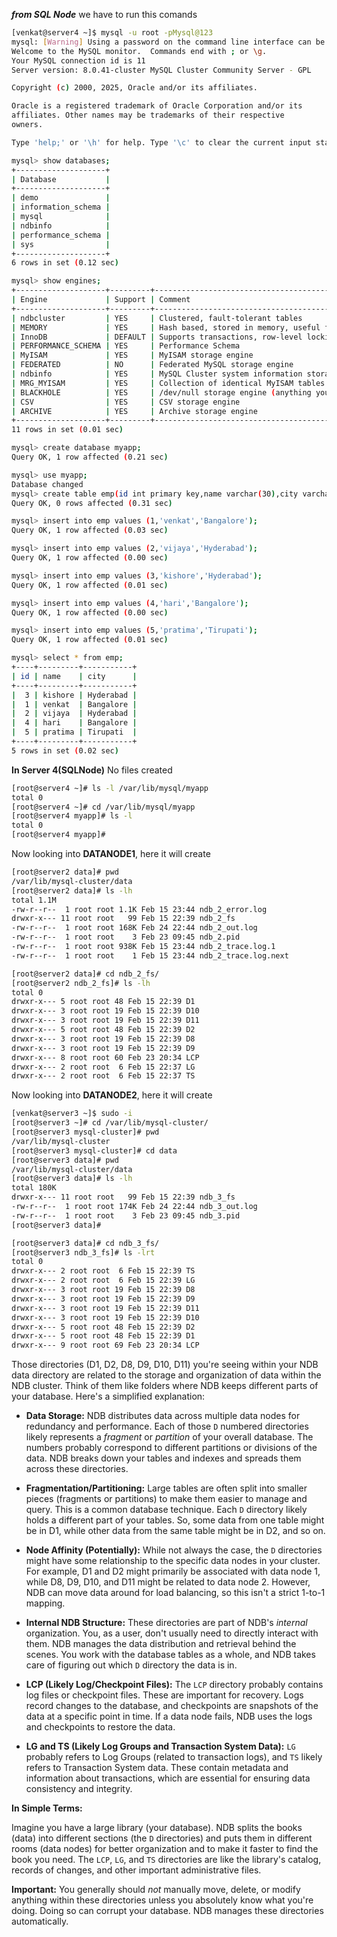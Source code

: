 ***from SQL Node*** we have to run this comands
```bash
[venkat@server4 ~]$ mysql -u root -pMysql@123
mysql: [Warning] Using a password on the command line interface can be insecure.
Welcome to the MySQL monitor.  Commands end with ; or \g.
Your MySQL connection id is 11
Server version: 8.0.41-cluster MySQL Cluster Community Server - GPL

Copyright (c) 2000, 2025, Oracle and/or its affiliates.

Oracle is a registered trademark of Oracle Corporation and/or its
affiliates. Other names may be trademarks of their respective
owners.

Type 'help;' or '\h' for help. Type '\c' to clear the current input statement.
```
```bash
mysql> show databases;
+--------------------+
| Database           |
+--------------------+
| demo               |
| information_schema |
| mysql              |
| ndbinfo            |
| performance_schema |
| sys                |
+--------------------+
6 rows in set (0.12 sec)
```
```bash
mysql> show engines;
+--------------------+---------+----------------------------------------------------------------+--------------+------+------------+
| Engine             | Support | Comment                                                        | Transactions | XA   | Savepoints |
+--------------------+---------+----------------------------------------------------------------+--------------+------+------------+
| ndbcluster         | YES     | Clustered, fault-tolerant tables                               | YES          | NO   | NO         |
| MEMORY             | YES     | Hash based, stored in memory, useful for temporary tables      | NO           | NO   | NO         |
| InnoDB             | DEFAULT | Supports transactions, row-level locking, and foreign keys     | YES          | YES  | YES        |
| PERFORMANCE_SCHEMA | YES     | Performance Schema                                             | NO           | NO   | NO         |
| MyISAM             | YES     | MyISAM storage engine                                          | NO           | NO   | NO         |
| FEDERATED          | NO      | Federated MySQL storage engine                                 | NULL         | NULL | NULL       |
| ndbinfo            | YES     | MySQL Cluster system information storage engine                | NO           | NO   | NO         |
| MRG_MYISAM         | YES     | Collection of identical MyISAM tables                          | NO           | NO   | NO         |
| BLACKHOLE          | YES     | /dev/null storage engine (anything you write to it disappears) | NO           | NO   | NO         |
| CSV                | YES     | CSV storage engine                                             | NO           | NO   | NO         |
| ARCHIVE            | YES     | Archive storage engine                                         | NO           | NO   | NO         |
+--------------------+---------+----------------------------------------------------------------+--------------+------+------------+
11 rows in set (0.01 sec)
```
```bash
mysql> create database myapp;
Query OK, 1 row affected (0.21 sec)

mysql> use myapp;
Database changed
mysql> create table emp(id int primary key,name varchar(30),city varchar(30)) engine=ndbcluster;
Query OK, 0 rows affected (0.31 sec)

mysql> insert into emp values (1,'venkat','Bangalore');
Query OK, 1 row affected (0.03 sec)

mysql> insert into emp values (2,'vijaya','Hyderabad');
Query OK, 1 row affected (0.00 sec)

mysql> insert into emp values (3,'kishore','Hyderabad');
Query OK, 1 row affected (0.01 sec)

mysql> insert into emp values (4,'hari','Bangalore');
Query OK, 1 row affected (0.00 sec)

mysql> insert into emp values (5,'pratima','Tirupati');
Query OK, 1 row affected (0.01 sec)
```
```bash
mysql> select * from emp;
+----+---------+-----------+
| id | name    | city      |
+----+---------+-----------+
|  3 | kishore | Hyderabad |
|  1 | venkat  | Bangalore |
|  2 | vijaya  | Hyderabad |
|  4 | hari    | Bangalore |
|  5 | pratima | Tirupati  |
+----+---------+-----------+
5 rows in set (0.02 sec)
```
**In Server 4(SQLNode)** No files created 
```bash
[root@server4 ~]# ls -l /var/lib/mysql/myapp
total 0
[root@server4 ~]# cd /var/lib/mysql/myapp
[root@server4 myapp]# ls -l
total 0
[root@server4 myapp]#
```
Now looking into **DATANODE1**, here it will create 
```bash
[root@server2 data]# pwd
/var/lib/mysql-cluster/data
[root@server2 data]# ls -lh
total 1.1M
-rw-r--r--  1 root root 1.1K Feb 15 23:44 ndb_2_error.log
drwxr-x--- 11 root root   99 Feb 15 22:39 ndb_2_fs
-rw-r--r--  1 root root 168K Feb 24 22:44 ndb_2_out.log
-rw-r--r--  1 root root    3 Feb 23 09:45 ndb_2.pid
-rw-r--r--  1 root root 938K Feb 15 23:44 ndb_2_trace.log.1
-rw-r--r--  1 root root    1 Feb 15 23:44 ndb_2_trace.log.next
```
```bash
[root@server2 data]# cd ndb_2_fs/
[root@server2 ndb_2_fs]# ls -lh
total 0
drwxr-x--- 5 root root 48 Feb 15 22:39 D1
drwxr-x--- 3 root root 19 Feb 15 22:39 D10
drwxr-x--- 3 root root 19 Feb 15 22:39 D11
drwxr-x--- 5 root root 48 Feb 15 22:39 D2
drwxr-x--- 3 root root 19 Feb 15 22:39 D8
drwxr-x--- 3 root root 19 Feb 15 22:39 D9
drwxr-x--- 8 root root 60 Feb 23 20:34 LCP
drwxr-x--- 2 root root  6 Feb 15 22:37 LG
drwxr-x--- 2 root root  6 Feb 15 22:37 TS
```
Now looking into **DATANODE2**, here it will create 
```bash
[venkat@server3 ~]$ sudo -i
[root@server3 ~]# cd /var/lib/mysql-cluster/
[root@server3 mysql-cluster]# pwd
/var/lib/mysql-cluster
[root@server3 mysql-cluster]# cd data
[root@server3 data]# pwd
/var/lib/mysql-cluster/data
[root@server3 data]# ls -lh
total 180K
drwxr-x--- 11 root root   99 Feb 15 22:39 ndb_3_fs
-rw-r--r--  1 root root 174K Feb 24 22:44 ndb_3_out.log
-rw-r--r--  1 root root    3 Feb 23 09:45 ndb_3.pid
[root@server3 data]#
```
```bash
[root@server3 data]# cd ndb_3_fs/
[root@server3 ndb_3_fs]# ls -lrt
total 0
drwxr-x--- 2 root root  6 Feb 15 22:39 TS
drwxr-x--- 2 root root  6 Feb 15 22:39 LG
drwxr-x--- 3 root root 19 Feb 15 22:39 D8
drwxr-x--- 3 root root 19 Feb 15 22:39 D9
drwxr-x--- 3 root root 19 Feb 15 22:39 D11
drwxr-x--- 3 root root 19 Feb 15 22:39 D10
drwxr-x--- 5 root root 48 Feb 15 22:39 D2
drwxr-x--- 5 root root 48 Feb 15 22:39 D1
drwxr-x--- 9 root root 69 Feb 23 20:34 LCP
````
Those directories (D1, D2, D8, D9, D10, D11) you're seeing within your NDB data directory are related to the storage and organization of data within the NDB cluster.  Think of them like folders where NDB keeps different parts of your database.  Here's a simplified explanation:

*   **Data Storage:** NDB distributes data across multiple data nodes for redundancy and performance.  Each of those `D` numbered directories likely represents a *fragment* or *partition* of your overall database.  The numbers probably correspond to different partitions or divisions of the data.  NDB breaks down your tables and indexes and spreads them across these directories.

*   **Fragmentation/Partitioning:**  Large tables are often split into smaller pieces (fragments or partitions) to make them easier to manage and query.  This is a common database technique.  Each `D` directory likely holds a different part of your tables.  So, some data from one table might be in D1, while other data from the same table might be in D2, and so on.

*   **Node Affinity (Potentially):**  While not always the case, the `D` directories might have some relationship to the specific data nodes in your cluster. For example, D1 and D2 might primarily be associated with data node 1, while D8, D9, D10, and D11 might be related to data node 2.  However, NDB can move data around for load balancing, so this isn't a strict 1-to-1 mapping.

*   **Internal NDB Structure:** These directories are part of NDB's *internal* organization.  You, as a user, don't usually need to directly interact with them.  NDB manages the data distribution and retrieval behind the scenes.  You work with the database tables as a whole, and NDB takes care of figuring out which `D` directory the data is in.

*   **LCP (Likely Log/Checkpoint Files):**  The `LCP` directory probably contains log files or checkpoint files. These are important for recovery. Logs record changes to the database, and checkpoints are snapshots of the data at a specific point in time.  If a data node fails, NDB uses the logs and checkpoints to restore the data.

*   **LG and TS (Likely Log Groups and Transaction System Data):**  `LG` probably refers to Log Groups (related to transaction logs), and `TS` likely refers to Transaction System data.  These contain metadata and information about transactions, which are essential for ensuring data consistency and integrity.

**In Simple Terms:**

Imagine you have a large library (your database).  NDB splits the books (data) into different sections (the `D` directories) and puts them in different rooms (data nodes) for better organization and to make it faster to find the book you need.  The `LCP`, `LG`, and `TS` directories are like the library's catalog, records of changes, and other important administrative files.

**Important:** You generally should *not* manually move, delete, or modify anything within these directories unless you absolutely know what you're doing.  Doing so can corrupt your database.  NDB manages these directories automatically.


